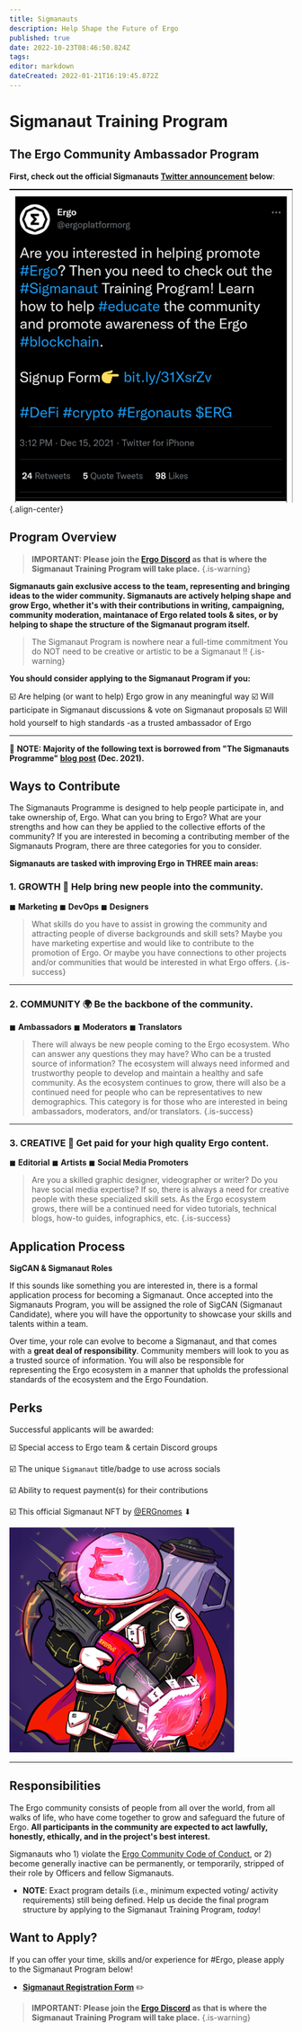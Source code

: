 ```yaml
---
title: Sigmanauts
description: Help Shape the Future of Ergo 
published: true
date: 2022-10-23T08:46:50.824Z
tags: 
editor: markdown
dateCreated: 2022-01-21T16:19:45.872Z
---
```


# Sigmanaut Training Program
## The Ergo Community Ambassador Program

 **First, check out the official Sigmanauts [Twitter announcement](https://twitter.com/ergoplatformorg/status/1471226580160684032?s=20&t=acrTQ2jyD6r5SO_VN4U8WA) below**:

![sigmanauts-announcement-tweet-draftedit.png](/sigmanauts-announcement-tweet-draftedit.png){.align-center}
## Program Overview
> **IMPORTANT: Please join the [Ergo Discord](https://discord.com/invite/nr4JRnhAyV) as that is where the Sigmanaut Training Program will take place.**
{.is-warning}

**Sigmanauts gain exclusive access to the team, representing and bringing ideas to the wider community. Sigmanauts are actively helping shape and grow Ergo, whether it's with their contributions in writing, campaigning, community moderation, maintanace of Ergo related tools & sites, or by helping to shape the structure of the Sigmanaut program itself.** 

> The Sigmanaut Program is nowhere near a full-time commitment
> You do NOT need to be creative or artistic to be a Sigmanaut !!
{.is-warning}



**You should consider applying to the Sigmanaut Program if you:**

☑️ Are helping (or want to help) Ergo grow in any meaningful way
☑️ Will participate in Sigmanaut discussions & vote on Sigmanaut proposals
☑️ Will hold yourself to high standards -as a trusted ambassador of Ergo



____


 📌 **NOTE: Majority of the following text is borrowed from **"The Sigmanauts Programme"** [blog post](https://ergoplatform.org/en/blog/the-sigmanauts-programme/) (Dec. 2021).**



##  Ways to Contribute 

The Sigmanauts Programme is designed to help people participate in, and take ownership of, Ergo. What can you bring to Ergo? What are your strengths and how can they be applied to the collective efforts of the community? If you are interested in becoming a contributing member of the Sigmanauts Program, there are three categories for you to consider.

 **Sigmanauts are tasked with improving Ergo in THREE main areas:**

### 1. GROWTH 🌱 **Help bring new people into the community**.
◼ **Marketing**
◼ **DevOps** 
◼ **Designers**

> What skills do you have to assist in growing the community and attracting people of diverse backgrounds and skill sets? Maybe you have marketing expertise and would like to contribute to the promotion of Ergo. Or maybe you have connections to other projects and/or communities that would be interested in what Ergo offers.
{.is-success}

-----
### 2. COMMUNITY 🌍 **Be the backbone of the community.**
◼ **Ambassadors**
◼ **Moderators**
◼ **Translators**

> There will always be new people coming to the Ergo ecosystem. Who can answer any questions they may have? Who can be a trusted source of information? The ecosystem will always need informed and trustworthy people to develop and maintain a healthy and safe community. As the ecosystem continues to grow, there will also be a continued need for people who can be representatives to new demographics. This category is for those who are interested in being ambassadors, moderators, and/or translators.
{.is-success}

-----
### 3. CREATIVE 🎨 **Get paid for your high quality Ergo content.**
◼ **Editorial**
◼ **Artists** 
◼ **Social Media Promoters**

> Are you a skilled graphic designer, videographer or writer? Do you have social media expertise? If so, there is always a need for creative people with these specialized skill sets. As the Ergo ecosystem grows, there will be a continued need for video tutorials, technical blogs, how-to guides, infographics, etc.
{.is-success}


## Application Process

**SigCAN & Sigmanaut Roles** 

If this sounds like something you are interested in, there is a formal application process for becoming a Sigmanaut. Once accepted into the Sigmanauts Program, you will be assigned the role of SigCAN (Sigmanaut Candidate), where you will have the opportunity to showcase your skills and talents within a team. 

Over time, your role can evolve to become a Sigmanaut, and that comes with a **great deal of responsibility**. Community members will look to you as a trusted source of information. You will also be responsible for representing the Ergo ecosystem in a manner that upholds the professional standards of the ecosystem and the Ergo Foundation.


## Perks 


Successful applicants will be awarded:


☑️ Special access to Ergo team & certain Discord groups 

☑️ The unique `Sigmanaut` title/badge to use across socials

☑️ Ability to request payment(s) for their contributions

☑️ This official Sigmanaut NFT  by [@ERGnomes](https://t.co/n0Cpbjel67) ⬇ 

![sigmanautsnft_small.jpg](/sigmanautsnft_small.jpg)
____


## Responsibilities

The Ergo community consists of people from all over the world, from all walks of life,  who have come together to grow and safeguard the future of Ergo. **All participants in the community are expected to act lawfully, honestly, ethically, and in the project's best interest.**

Sigmanauts who 1) violate the [Ergo Community Code of Conduct](/en/Ergo/Contributing/code-of-conduct), or 2) become generally inactive can be permanently, or temporarily, stripped of their role by Officers and fellow Sigmanauts.

- **NOTE**: Exact program details (i.e., minimum expected voting/ activity requirements) still being defined. Help us decide the final program structure by applying to the Sigmanaut Training Program, *today*!



## Want to Apply?

If you can offer your time, skills and/or experience for #Ergo, please apply to the Sigmanaut Program below!


- [**Sigmanaut Registration Form**](https://q9fwzopidh8.typeform.com/to/RdWAB3MS?typeform-source=www.reddit.com) ✏️

> **IMPORTANT: Please join the [Ergo Discord](https://discord.com/invite/nr4JRnhAyV) as that is where the Sigmanaut Training Program will take place.**
{.is-warning}






